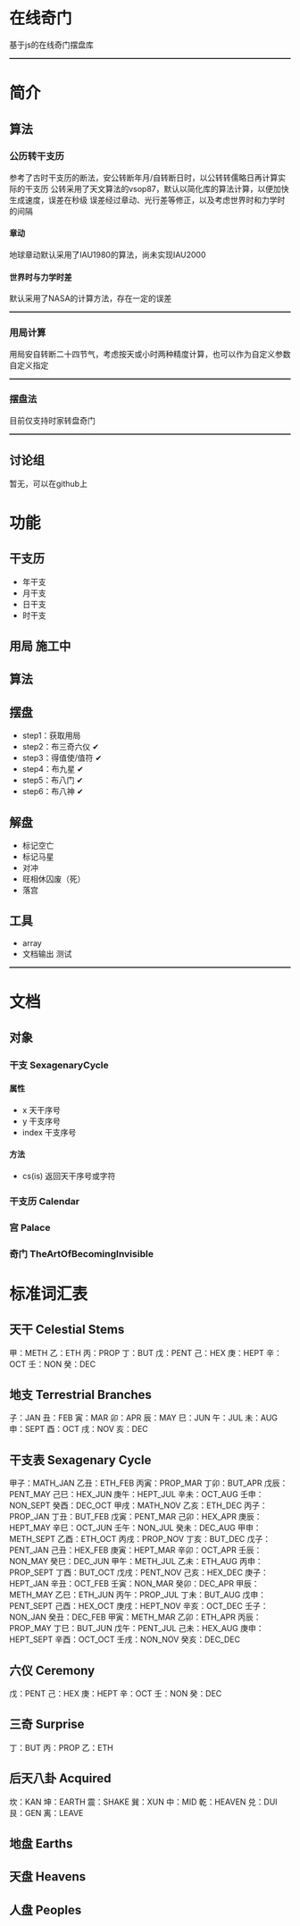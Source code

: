 <!--
 * @Description: 
 * @Version: 1.0.0
 * @Author: lax
 * @Date: 2022-03-19 16:45:51
 * @LastEditors: lax
 * @LastEditTime: 2022-09-10 10:36:20
 * @FilePath: \taobi\readme.md
-->
# 在线奇门
基于js的在线奇门摆盘库

<hr style="height:1px;border:none;border-top:1px solid #555555;" />

# 简介

## 算法

### 公历转干支历
参考了古时干支历的断法，安公转断年月/自转断日时，以公转转儒略日再计算实际的干支历
公转采用了天文算法的vsop87，默认以简化库的算法计算，以便加快生成速度，误差在秒级
误差经过章动、光行差等修正，以及考虑世界时和力学时的间隔
#### 章动
地球章动默认采用了IAU1980的算法，尚未实现IAU2000

#### 世界时与力学时差
默认采用了NASA的计算方法，存在一定的误差

<hr style="height:1px;border:none;border-top:1px solid #555555;" />

### 用局计算
用局安自转断二十四节气，考虑按天或小时两种精度计算，也可以作为自定义参数自定义指定

<hr style="height:1px;border:none;border-top:1px solid #555555;" />

### 摆盘法
目前仅支持时家转盘奇门

<hr style="height:1px;border:none;border-top:1px solid #555555;" />

## 讨论组
暂无，可以在github上


# 功能
## 干支历
* 年干支
* 月干支
* 日干支
* 时干支
## 用局 施工中
## 算法
## 摆盘
* step1：获取用局
* step2：布三奇六仪 ✔
* step3：得值使/值符 ✔
* step4：布九星 ✔
* step5：布八门 ✔
* step6：布八神 ✔
## 解盘
* 标记空亡
* 标记马星
* 对冲
* 旺相休囚废（死）
* 落宫
## 工具
* array
* 文档输出 测试
<hr style="height:1px;border:none;border-top:1px solid #555555;" />

# 文档

## 对象
### 干支 SexagenaryCycle
#### 属性
* x 
天干序号
* y 
干支序号
* index
干支序号

#### 方法
* cs(is)
返回天干序号或字符


### 干支历 Calendar
### 宫 Palace
### 奇门 TheArtOfBecomingInvisible


# 标准词汇表
## 天干 Celestial Stems
甲：METH
乙：ETH
丙：PROP
丁：BUT
戊：PENT
己：HEX
庚：HEPT
辛：OCT
壬：NON
癸：DEC

## 地支 Terrestrial Branches
子：JAN
丑：FEB
寅：MAR
卯：APR
辰：MAY
巳：JUN
午：JUL
未：AUG
申：SEPT
酉：OCT
戌：NOV
亥：DEC

## 干支表 Sexagenary Cycle
甲子：MATH_JAN
乙丑：ETH_FEB
丙寅：PROP_MAR
丁卯：BUT_APR
戊辰：PENT_MAY
己巳：HEX_JUN
庚午：HEPT_JUL
辛未：OCT_AUG
壬申：NON_SEPT
癸酉：DEC_OCT
甲戌：MATH_NOV
乙亥：ETH_DEC
丙子：PROP_JAN
丁丑：BUT_FEB
戊寅：PENT_MAR
己卯：HEX_APR
庚辰：HEPT_MAY
辛巳：OCT_JUN
壬午：NON_JUL
癸未：DEC_AUG
甲申：METH_SEPT
乙酉：ETH_OCT
丙戌：PROP_NOV
丁亥：BUT_DEC
戊子：PENT_JAN
己丑：HEX_FEB
庚寅：HEPT_MAR
辛卯：OCT_APR
壬辰：NON_MAY
癸巳：DEC_JUN
甲午：METH_JUL
乙未：ETH_AUG
丙申：PROP_SEPT
丁酉：BUT_OCT
戊戌：PENT_NOV
己亥：HEX_DEC
庚子：HEPT_JAN
辛丑：OCT_FEB
壬寅：NON_MAR
癸卯：DEC_APR
甲辰：METH_MAY
乙巳：ETH_JUN
丙午：PROP_JUL
丁未：BUT_AUG
戊申：PENT_SEPT
己酉：HEX_OCT
庚戌：HEPT_NOV
辛亥：OCT_DEC
壬子：NON_JAN
癸丑：DEC_FEB
甲寅：METH_MAR
乙卯：ETH_APR
丙辰：PROP_MAY
丁巳：BUT_JUN
戊午：PENT_JUL
己未：HEX_AUG
庚申：HEPT_SEPT
辛酉：OCT_OCT
壬戌：NON_NOV
癸亥：DEC_DEC

## 六仪 Ceremony
戊：PENT
己：HEX
庚：HEPT
辛：OCT
壬：NON
癸：DEC

## 三奇 Surprise
丁：BUT
丙：PROP
乙：ETH

## 后天八卦 Acquired
坎：KAN
坤：EARTH
震：SHAKE
巽：XUN
中：MID
乾：HEAVEN
兑：DUI
艮：GEN
离：LEAVE

## 地盘 Earths

## 天盘 Heavens

## 人盘 Peoples
